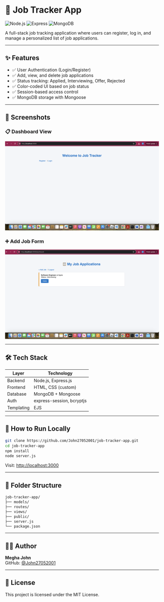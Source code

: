 
# 🧾 Job Tracker App

![Node.js](https://img.shields.io/badge/Node.js-339933?logo=node.js&logoColor=white)
![Express](https://img.shields.io/badge/Express.js-000000?logo=express&logoColor=white)
![MongoDB](https://img.shields.io/badge/MongoDB-47A248?logo=mongodb&logoColor=white)

A full-stack job tracking application where users can register, log in, and manage a personalized list of job applications.

---

## ✨ Features

- ✅ User Authentication (Login/Register)
- ✅ Add, view, and delete job applications
- ✅ Status tracking: Applied, Interviewing, Offer, Rejected
- ✅ Color-coded UI based on job status
- ✅ Session-based access control
- ✅ MongoDB storage with Mongoose

---

## 📸 Screenshots

### 📋 Dashboard View
![Dashboard](./screenshots/dashboard.png)

### ➕ Add Job Form
![Add Job](./screenshots/add-job.png)

---

## 🛠 Tech Stack

| Layer       | Technology            |
|-------------|------------------------|
| Backend     | Node.js, Express.js    |
| Frontend    | HTML, CSS (custom)     |
| Database    | MongoDB + Mongoose     |
| Auth        | express-session, bcryptjs |
| Templating  | EJS                    |

---

## 🚀 How to Run Locally

```bash
git clone https://github.com/John27052001/job-tracker-app.git
cd job-tracker-app
npm install
node server.js
```

Visit: [http://localhost:3000](http://localhost:3000)

---

## 📂 Folder Structure

```
job-tracker-app/
├── models/
├── routes/
├── views/
├── public/
├── server.js
└── package.json
```

---

## 🙋‍♀️ Author

**Megha John**  
GitHub: [@John27052001](https://github.com/John27052001)  


---

## 📝 License

This project is licensed under the MIT License.
